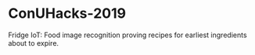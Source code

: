 # ConUHacks-2019
Fridge IoT: Food image recognition proving recipes for earliest ingredients about to expire.
